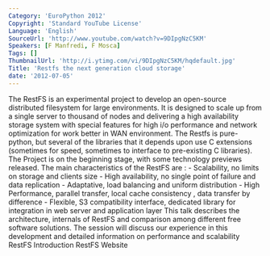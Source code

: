 ```yaml
---
Category: 'EuroPython 2012'
Copyright: 'Standard YouTube License'
Language: 'English'
SourceUrl: 'http://www.youtube.com/watch?v=9DIpgNzC5KM'
Speakers: [F Manfredi, F Mosca]
Tags: []
ThumbnailUrl: 'http://i.ytimg.com/vi/9DIpgNzC5KM/hqdefault.jpg'
Title: 'Restfs the next generation cloud storage'
date: '2012-07-05'
---
```

The RestFS is an experimental project to develop an open-source distributed
filesystem for large environments. It is designed to scale up from a single
server to thousand of nodes and delivering a high availability storage system
with special features for high i/o performance and network optimization for
work better in WAN environment. The Restfs is pure-python, but several of the
libraries that it depends upon use C extensions (sometimes for speed,
sometimes to interface to pre-existing C libraries). The Project is on the
beginning stage, with some technology previews released. The main
characteristics of the RestFS are : - Scalability, no limits on storage and
clients size - High availability, no single point of failure and data
replication - Adaptative, load balancing and uniform distribution - High
Performance, parallel transfer, local cache consistency , data transfer by
difference - Flexible, S3 compatibility interface, dedicated library for
integration in web server and application layer This talk describes the
architecture, internals of RestFS and comparison among different free software
solutions. The session will discuss our experience in this development and
detailed information on performance and scalability RestFS Introduction RestFS
Website

